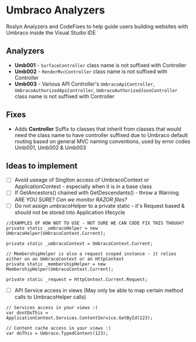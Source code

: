 # Umbraco Analyzers
Roslyn Analyzers and CodeFixes to help guide users building websites with Umbraco inside the Visual Studio IDE

## Analyzers
* **Umb001** - `SurfaceController` class name is not suffixed with Controller
* **Umb002** - `RenderMvcController` class name is not suffixed with Controller
* **Umb003** - Various API Controller's `UmbracoApiController`,  `UmbracoAuthorizedApiController`, `UmbracoAuthorizedJsonController` class name is not suffixed with Controller

## Fixes
* Adds **Controller** Suffix to classes that inherit from classes that would need the class name to have controller suffixed due to Umbraco default routing based on general MVC naming conventions, used by error codes Umb001, Umb002 & Umb003

## Ideas to implement
- [ ] Avoid useage of Singlton access of UmbracoContext or ApplicationContext - especially when it is in a base class
- [ ] If GetAncestors() chained with GetDescendants() - throw a Warning. ARE YOU SURE? *Can we monitor RAZOR files?*
- [ ] Do not assign umbracoHelper to a private static - it's Request based & should not be stored into Application lifecycle
```
//EXAMPLES OF HOW NOT TO USE - NOT SURE WE CAN CODE FIX THIS THOUGH?
private static _umbracoHelper = new UmbracoHelper(UmbracoContext.Current);

private static _umbracoContext = UmbracoContext.Current;

// MembershipHelper is also a request scoped instance - it relies either on an UmbracoContext or an HttpContext
private static _membershipHelper = new MembershipHelper(UmbracoContext.Current);

private static _request = HttpContext.Current.Request;
```
- [ ] API Service access in views (May only be able to map certain method calls to UmbracoHelper calls)
```
// Services access in your views :(
var dontDoThis = ApplicationContext.Services.ContentService.GetById(123);

// Content cache access in your views :)
var doThis = Umbraco.TypedContent(123);
```
